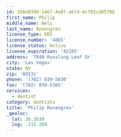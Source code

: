 ```yaml
---
id: 266e0398-1467-4e0f-a6fd-4c783cd85798
first_name: Philip
middle_name: Nels
last_name: Rosengren
license_type: DDS
license_number: '4865'
license_status: Active
license_expiration: '42185'
address: '7849 Russling Leaf Dr'
city: 'Las Vegas'
state: NV
zip: '89131'
phone: '(702) 839-5030'
fax: '(702) 839-5365'
services:
  - dentist
category: dentists
title: 'Philip Rosengren'
_geoloc:
  lat: 36.3039
  lng: -115.268
---
```

